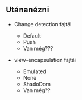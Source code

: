 ## Utánanézni
- Change detection fajtái
    - Default
    - Push
    - Van még???

- view-encapsulation fajtái
    - Emulated
    - None
    - ShadoDom
    - Van még??
      